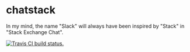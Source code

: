 # chatstack
In my mind, the name "Slack" will always have been inspired by "Stack" in "Stack Exchange Chat".

[![Travis CI build status.](https://travis-ci.org/jeremybanks/chatstack.svg)](https://travis-ci.org/jeremybanks/chatstack/)

